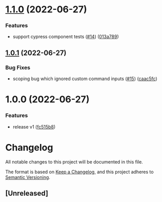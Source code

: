 # [1.1.0](https://github.com/ExpediaGroup/cypress-codegen/compare/v1.0.1...v1.1.0) (2022-06-27)

### Features

-   support cypress component tests ([#14](https://github.com/ExpediaGroup/cypress-codegen/issues/14)) ([013a789](https://github.com/ExpediaGroup/cypress-codegen/commit/013a7897524c559e32d1d6db71e5e6949e00cde4))

## [1.0.1](https://github.com/ExpediaGroup/cypress-codegen/compare/v1.0.0...v1.0.1) (2022-06-27)

### Bug Fixes

-   scoping bug which ignored custom command inputs ([#15](https://github.com/ExpediaGroup/cypress-codegen/issues/15)) ([caac5fc](https://github.com/ExpediaGroup/cypress-codegen/commit/caac5fc4b800d3eaab31d1dfcc68af0078c67cb6))

# 1.0.0 (2022-06-27)

### Features

-   release v1 ([fc515b8](https://github.com/ExpediaGroup/cypress-codegen/commit/fc515b8e25fd1c7442343b6fd16845848ba9d55e))

# Changelog

All notable changes to this project will be documented in this file.

The format is based on [Keep a Changelog](https://keepachangelog.com/en/1.0.0/),
and this project adheres to [Semantic Versioning](https://semver.org/spec/v2.0.0.html).

## [Unreleased]
